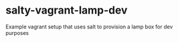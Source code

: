 salty-vagrant-lamp-dev
======================

Example vagrant setup that uses salt to provision a lamp box for dev purposes

